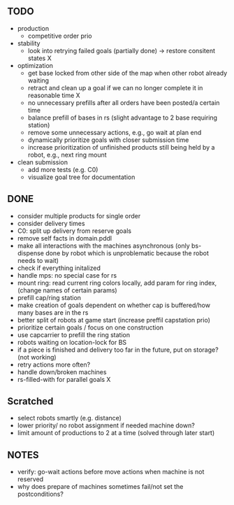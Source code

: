 ## TODO
* production
  * competitive order prio
* stability
  * look into retrying failed goals (partially done) -> restore consitent states X
* optimization
  * get base locked from other side of the map when other robot already waiting
  * retract and clean up a goal if we can no longer complete it in reasonable time X
  * no unnecessary prefills after all orders have been posted/a certain time
  * balance prefill of bases in rs (slight advantage to 2 base requiring station)
  * remove some unnecessary actions, e.g., go wait at plan end
  * dynamically prioritize goals with closer submission time
  * increase prioritization of unfinished products still being held by a robot, e.g., next ring mount
* clean submission
  * add more tests (e.g. C0)
  * visualize goal tree for documentation

## DONE
* consider multiple products for single order
* consider delivery times
* C0: split up delivery from reserve goals
* remove self facts in domain.pddl
* make all interactions with the machines asynchronous (only bs-dispense done by
robot which is unproblematic because the robot needs to wait)
* check if everything initalized
* handle mps: no special case for rs
* mount ring: read current ring colors locally, add param for ring index, (change names of certain params)
* prefill cap/ring station
* make creation of goals dependent on whether cap is buffered/how many bases are in the rs
* better split of robots at game start (increase preffil capstation prio)
* prioritize certain goals / focus on one construction
* use capcarrier to prefill the ring station
* robots waiting on location-lock for BS
* if a piece is finished and delivery too far in the future, put on storage? (not working)
* retry actions more often?
* handle down/broken machines
* rs-filled-with for parallel goals X

## Scratched
* select robots smartly (e.g. distance)
* lower priority/ no robot assignment if needed machine down?
* limit amount of productions to 2 at a time (solved through later start)

## NOTES
* verify: go-wait actions before move actions when machine is not reserved
* why does prepare of machines sometimes fail/not set the postconditions?
